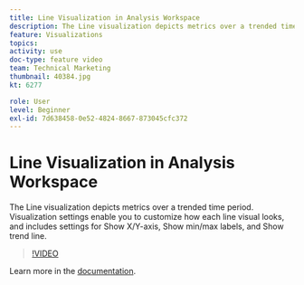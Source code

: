```yaml
---
title: Line Visualization in Analysis Workspace
description: The Line visualization depicts metrics over a trended time period. Visualization settings enable you to customize how each line visual looks, and includes settings for Show X/Y-axis, Show min/max labels, and Show trend line.
feature: Visualizations
topics: 
activity: use
doc-type: feature video
team: Technical Marketing
thumbnail: 40384.jpg
kt: 6277

role: User
level: Beginner
exl-id: 7d638458-0e52-4824-8667-873045cfc372
---
```

# Line Visualization in Analysis Workspace

The Line visualization depicts metrics over a trended time period. Visualization settings enable you to customize how each line visual looks, and includes settings for Show X/Y-axis, Show min/max labels, and Show trend line.

>[!VIDEO](https://video.tv.adobe.com/v/40384/?quality=12&learn=on)

Learn more in the [documentation](https://docs.adobe.com/content/help/en/analytics/analyze/analysis-workspace/visualizations/line.html).
